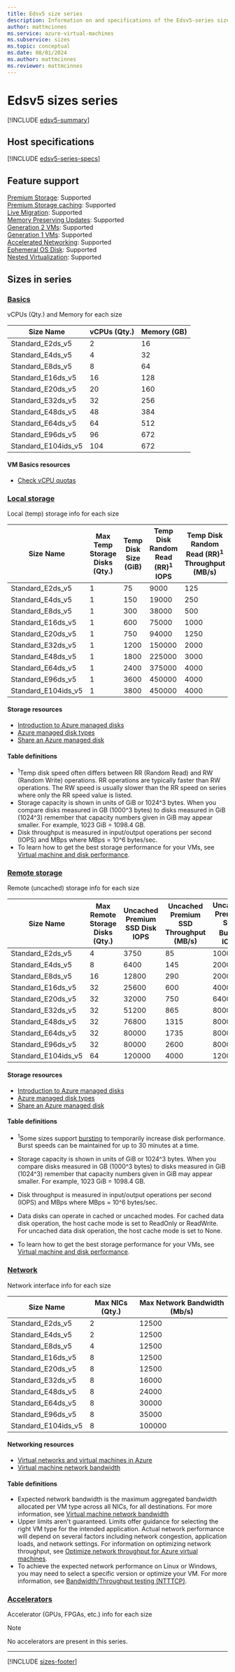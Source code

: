 ```yaml
---
title: Edsv5 size series
description: Information on and specifications of the Edsv5-series sizes
author: mattmcinnes
ms.service: azure-virtual-machines
ms.subservice: sizes
ms.topic: conceptual
ms.date: 08/01/2024
ms.author: mattmcinnes
ms.reviewer: mattmcinnes
---
```


# Edsv5 sizes series

[!INCLUDE [edsv5-summary](./includes/edsv5-series-summary.md)]

## Host specifications
[!INCLUDE [edsv5-series-specs](./includes/edsv5-series-specs.md)]

## Feature support
[Premium Storage](../../premium-storage-performance.md): Supported <br>[Premium Storage caching](../../premium-storage-performance.md): Supported <br>[Live Migration](../../maintenance-and-updates.md): Supported <br>[Memory Preserving Updates](../../maintenance-and-updates.md): Supported <br>[Generation 2 VMs](../../generation-2.md): Supported <br>[Generation 1 VMs](../../generation-2.md): Supported <br>[Accelerated Networking](/azure/virtual-network/create-vm-accelerated-networking-cli): Supported <br>[Ephemeral OS Disk](../../ephemeral-os-disks.md): Supported <br>[Nested Virtualization](/virtualization/hyper-v-on-windows/user-guide/nested-virtualization): Supported <br>

## Sizes in series

### [Basics](#tab/sizebasic)

vCPUs (Qty.) and Memory for each size

| Size Name | vCPUs (Qty.) | Memory (GB) |
| --- | --- | --- |
| Standard_E2ds_v5 | 2 | 16 |
| Standard_E4ds_v5 | 4 | 32 |
| Standard_E8ds_v5 | 8 | 64 |
| Standard_E16ds_v5 | 16 | 128 |
| Standard_E20ds_v5 | 20 | 160 |
| Standard_E32ds_v5 | 32 | 256 |
| Standard_E48ds_v5 | 48 | 384 |
| Standard_E64ds_v5 | 64 | 512 |
| Standard_E96ds_v5 | 96 | 672 |
| Standard_E104ids_v5 | 104 | 672 |

#### VM Basics resources
- [Check vCPU quotas](../../../virtual-machines/quotas.md)

### [Local storage](#tab/sizestoragelocal)

Local (temp) storage info for each size

| Size Name | Max Temp Storage Disks (Qty.) | Temp Disk Size (GiB) | Temp Disk Random Read (RR)<sup>1</sup> IOPS | Temp Disk Random Read (RR)<sup>1</sup> Throughput (MB/s) |
| --- | --- | --- | --- | --- |
| Standard_E2ds_v5 | 1 | 75 | 9000 | 125 |
| Standard_E4ds_v5 | 1 | 150 | 19000 | 250 |
| Standard_E8ds_v5 | 1 | 300 | 38000 | 500 |
| Standard_E16ds_v5 | 1 | 600 | 75000 | 1000 |
| Standard_E20ds_v5 | 1 | 750 | 94000 | 1250 |
| Standard_E32ds_v5 | 1 | 1200 | 150000 | 2000 |
| Standard_E48ds_v5 | 1 | 1800 | 225000 | 3000 |
| Standard_E64ds_v5 | 1 | 2400 | 375000 | 4000 |
| Standard_E96ds_v5 | 1 | 3600 | 450000 | 4000 |
| Standard_E104ids_v5 | 1 | 3800 | 450000 | 4000 |

#### Storage resources
- [Introduction to Azure managed disks](../../../virtual-machines/managed-disks-overview.md)
- [Azure managed disk types](../../../virtual-machines/disks-types.md)
- [Share an Azure managed disk](../../../virtual-machines/disks-shared.md)

#### Table definitions
- <sup>1</sup>Temp disk speed often differs between RR (Random Read) and RW (Random Write) operations. RR operations are typically faster than RW operations. The RW speed is usually slower than the RR speed on series where only the RR speed value is listed.
- Storage capacity is shown in units of GiB or 1024^3 bytes. When you compare disks measured in GB (1000^3 bytes) to disks measured in GiB (1024^3) remember that capacity numbers given in GiB may appear smaller. For example, 1023 GiB = 1098.4 GB.
- Disk throughput is measured in input/output operations per second (IOPS) and MBps where MBps = 10^6 bytes/sec.
- To learn how to get the best storage performance for your VMs, see [Virtual machine and disk performance](../../../virtual-machines/disks-performance.md).

### [Remote storage](#tab/sizestorageremote)

Remote (uncached) storage info for each size

| Size Name | Max Remote Storage Disks (Qty.) | Uncached Premium SSD Disk IOPS | Uncached Premium SSD Throughput (MB/s) | Uncached Premium SSD Burst<sup>1</sup> IOPS | Uncached Premium SSD Burst<sup>1</sup> Throughput (MB/s) |
| --- | --- | --- | --- | --- | --- |
| Standard_E2ds_v5 | 4 | 3750 | 85 | 10000 | 1200 |
| Standard_E4ds_v5 | 8 | 6400 | 145 | 20000 | 1200 |
| Standard_E8ds_v5 | 16 | 12800 | 290 | 20000 | 1200 |
| Standard_E16ds_v5 | 32 | 25600 | 600 | 40000 | 1200 |
| Standard_E20ds_v5 | 32 | 32000 | 750 | 64000 | 1600 |
| Standard_E32ds_v5 | 32 | 51200 | 865 | 80000 | 2000 |
| Standard_E48ds_v5 | 32 | 76800 | 1315 | 80000 | 3000 |
| Standard_E64ds_v5 | 32 | 80000 | 1735 | 80000 | 3000 |
| Standard_E96ds_v5 | 32 | 80000 | 2600 | 80000 | 4000 |
| Standard_E104ids_v5 | 64 | 120000 | 4000 | 120000 | 4000 |

#### Storage resources
- [Introduction to Azure managed disks](../../../virtual-machines/managed-disks-overview.md)
- [Azure managed disk types](../../../virtual-machines/disks-types.md)
- [Share an Azure managed disk](../../../virtual-machines/disks-shared.md)

#### Table definitions
- <sup>1</sup>Some sizes support [bursting](../../disk-bursting.md) to temporarily increase disk performance. Burst speeds can be maintained for up to 30 minutes at a time.

- Storage capacity is shown in units of GiB or 1024^3 bytes. When you compare disks measured in GB (1000^3 bytes) to disks measured in GiB (1024^3) remember that capacity numbers given in GiB may appear smaller. For example, 1023 GiB = 1098.4 GB.
- Disk throughput is measured in input/output operations per second (IOPS) and MBps where MBps = 10^6 bytes/sec.
- Data disks can operate in cached or uncached modes. For cached data disk operation, the host cache mode is set to ReadOnly or ReadWrite. For uncached data disk operation, the host cache mode is set to None.
- To learn how to get the best storage performance for your VMs, see [Virtual machine and disk performance](../../../virtual-machines/disks-performance.md).


### [Network](#tab/sizenetwork)

Network interface info for each size

| Size Name | Max NICs (Qty.) | Max Network Bandwidth (Mb/s) |
| --- | --- | --- |
| Standard_E2ds_v5 | 2 | 12500 |
| Standard_E4ds_v5 | 2 | 12500 |
| Standard_E8ds_v5 | 4 | 12500 |
| Standard_E16ds_v5 | 8 | 12500 |
| Standard_E20ds_v5 | 8 | 12500 |
| Standard_E32ds_v5 | 8 | 16000 |
| Standard_E48ds_v5 | 8 | 24000 |
| Standard_E64ds_v5 | 8 | 30000 |
| Standard_E96ds_v5 | 8 | 35000 |
| Standard_E104ids_v5 | 8 | 100000 |

#### Networking resources
- [Virtual networks and virtual machines in Azure](/azure/virtual-network/network-overview)
- [Virtual machine network bandwidth](/azure/virtual-network/virtual-machine-network-throughput)

#### Table definitions
- Expected network bandwidth is the maximum aggregated bandwidth allocated per VM type across all NICs, for all destinations. For more information, see [Virtual machine network bandwidth](/azure/virtual-network/virtual-machine-network-throughput)
- Upper limits aren't guaranteed. Limits offer guidance for selecting the right VM type for the intended application. Actual network performance will depend on several factors including network congestion, application loads, and network settings. For information on optimizing network throughput, see [Optimize network throughput for Azure virtual machines](/azure/virtual-network/virtual-network-optimize-network-bandwidth). 
-  To achieve the expected network performance on Linux or Windows, you may need to select a specific version or optimize your VM. For more information, see [Bandwidth/Throughput testing (NTTTCP)](/azure/virtual-network/virtual-network-bandwidth-testing).

### [Accelerators](#tab/sizeaccelerators)

Accelerator (GPUs, FPGAs, etc.) info for each size

> [!NOTE]
> No accelerators are present in this series.

---

[!INCLUDE [sizes-footer](../includes/sizes-footer.md)]

